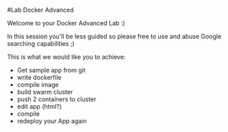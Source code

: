 #Lab Docker Advanced

Welcome to your Docker Advanced Lab :)

In this session you'll be less guided so please free to use and abuse Google searching capabilities ;)


This is what we would like you to achieve:
* Get sample app from git
* write dockerfile
* compile image
* build swarm cluster
* push 2 containers to cluster
* edit app (html?)
* compile
* redeploy your App again



